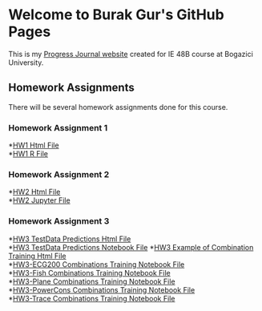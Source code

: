 # Welcome to Burak Gur's GitHub Pages

This is my [Progress Journal website](https://github.com/BU-IE-48B/fall21-MBurakGur) created for IE 48B course at Bogazici University.

## Homework Assignments

There will be several homework assignments done for this course.


### Homework Assignment 1 
*[HW1 Html File](Homework1\HW1-IE48B-RMD.html) <br>
*[HW1 R File](Homework1\HW1_R_code.ipynb)
### Homework Assignment 2
*[HW2 Html File](Homework2\HW2_Jupyter_Notebook.html) <br>
*[HW2 Jupyter File](Homework2\HW2_Jupyter_Notebook_Son.ipynb)
### Homework Assignment 3
*[HW3 TestData Predictions Html File](Homework3\Test_Predictions.html) <br>
*[HW3 TestData Predictions Notebook File](Homework3\Test_Predictions.ipynb)
*[HW3 Example of Combination Training Html File](Homework3\PowerCons_training.html) <br>
*[HW3-ECG200 Combinations Training Notebook File](Homework3\HW3_ECG200.ipynb) <br>
*[HW3-Fish Combinations Training Notebook File](Homework3\HW3_Fish.ipynb) <br>
*[HW3-Plane Combinations Training Notebook File](Homework3\HW3_Plane.ipynb) <br>
*[HW3-PowerCons Combinations Training Notebook File](Homework3\HW3_PowerCons.ipynb) <br>
*[HW3-Trace Combinations Training Notebook File](Homework3\HW3_Trace.ipynb) <br>
